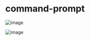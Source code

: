 # command-prompt

![image](https://user-images.githubusercontent.com/1501327/153741245-8efd3769-a8a7-4e1e-91f1-164e8d84d29c.png)

![image](https://user-images.githubusercontent.com/1501327/153741297-3101a724-d937-4ca3-b3f4-51fcee406b29.png)

